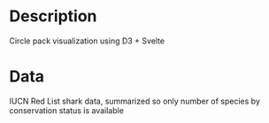# Description
Circle pack visualization using D3 + Svelte

# Data
IUCN Red List shark data, summarized so only number of species by conservation status is available
